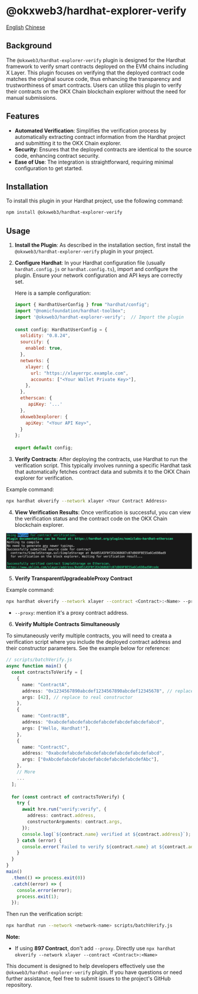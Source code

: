 # @okxweb3/hardhat-explorer-verify

[English](./README.md)
[Chinese](./README_ZH.md)

## Background

The `@okxweb3/hardhat-explorer-verify` plugin is designed for the Hardhat framework to verify smart contracts deployed on the EVM chains including X Layer. This plugin focuses on verifying that the deployed contract code matches the original source code, thus enhancing the transparency and trustworthiness of smart contracts. Users can utilize this plugin to verify their contracts on the OKX Chain blockchain explorer without the need for manual submissions.

## Features

- **Automated Verification**: Simplifies the verification process by automatically extracting contract information from the Hardhat project and submitting it to the OKX Chain explorer.
- **Security**: Ensures that the deployed contracts are identical to the source code, enhancing contract security.
- **Ease of Use**: The integration is straightforward, requiring minimal configuration to get started.

## Installation

To install this plugin in your Hardhat project, use the following command:

```bash
npm install @okxweb3/hardhat-explorer-verify
```

## Usage

1. **Install the Plugin**: As described in the installation section, first install the `@okxweb3/hardhat-explorer-verify` plugin in your project.

2. **Configure Hardhat**: In your Hardhat configuration file (usually `hardhat.config.js` or `hardhat.config.ts`), import and configure the plugin. Ensure your network configuration and API keys are correctly set.

   Here is a sample configuration:

   ```javascript
   import { HardhatUserConfig } from "hardhat/config";
   import "@nomicfoundation/hardhat-toolbox";
   import '@okxweb3/hardhat-explorer-verify';  // Import the plugin

   const config: HardhatUserConfig = {
     solidity: "0.8.24",
     sourcify: {
       enabled: true,
     },
     networks: {
       xlayer: {
         url: "https://xlayerrpc.example.com",
         accounts: ["<Your Wallet Private Key>"],
       },
     },
     etherscan: {
        apiKey: '...'
     },
     okxweb3explorer: {
       apiKey: "<Your API Key>",
     }
   };

   export default config;
   ```

3. **Verify Contracts**: After deploying the contracts, use Hardhat to run the verification script. This typically involves running a specific Hardhat task that automatically fetches contract data and submits it to the OKX Chain explorer for verification.

Example command:

```bash
npx hardhat okverify --network xlayer <Your Contract Address>
```

4. **View Verification Results**: Once verification is successful, you can view the verification status and the contract code on the OKX Chain blockchain explorer.

![deploy](./public/deploy.png)

5. **Verify TransparentUpgradeableProxy Contract**

Example command:
```bash
npx hardhat okverify --network xlayer --contract <Contract>:<Name> --proxy <address>
```

- `--proxy`: mention it's a proxy contract address.

6. **Veirify Multiple Contracts Simultaneously**

To simutaneously verify multiple contracts, you will need to creata a verification script where you include the deployed contract address and their constructor parameters. See the example below for reference:

```ts
// scripts/batchVerify.js
async function main() {
  const contractsToVerify = [
    {
      name: "ContractA",
      address: "0x1234567890abcdef1234567890abcdef12345678", // replace to real address
      args: [42], // replace to real constructor
    },
    {
      name: "ContractB",
      address: "0xabcdefabcdefabcdefabcdefabcdefabcdefabcd",
      args: ["Hello, Hardhat!"],
    },
    {
      name: "ContractC",
      address: "0xabcdefabcdefabcdefabcdefabcdefabcdefabcd",
      args: ["0xAbcdefabcdefabcdefabcdefabcdefabcdefAbc"],
    },
    // More
    ...
  ];

  for (const contract of contractsToVerify) {
    try {
      await hre.run("verify:verify", {
        address: contract.address,
        constructorArguments: contract.args,
      });
      console.log(`${contract.name} verified at ${contract.address}`);
    } catch (error) {
      console.error(`Failed to verify ${contract.name} at ${contract.address}:`, error);
    }
  }
}
main()
  .then(() => process.exit(0))
  .catch((error) => {
    console.error(error);
    process.exit(1);
  });
```

Then run the verification script:

```bash
npx hardhat run --network <network-name> scripts/batchVerify.js
```

**Note:**
- If using **897 Contract**, don't add `--proxy`. Directly use `npx hardhat okverify --network xlayer --contract <Contract>:<Name>`

This document is designed to help developers effectively use the `@okxweb3/hardhat-explorer-verify` plugin. If you have questions or need further assistance, feel free to submit issues to the project's GitHub repository.